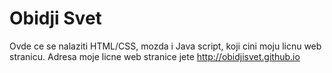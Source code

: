 # Obidji Svet

Ovde ce se nalaziti HTML/CSS, mozda i Java script, koji cini moju licnu web stranicu. Adresa moje licne web stranice jete http://obidjisvet.github.io
